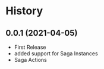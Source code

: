 History
=======

0.0.1 (2021-04-05)
------------------

* First Release
* added support for Saga Instances
* Saga Actions

